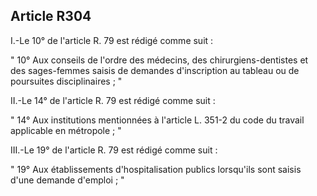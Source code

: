 Article R304
----
I.-Le 10° de l'article R. 79 est rédigé comme suit :

" 10° Aux conseils de l'ordre des médecins, des chirurgiens-dentistes et des
sages-femmes saisis de demandes d'inscription au tableau ou de poursuites
disciplinaires ; "

II.-Le 14° de l'article R. 79 est rédigé comme suit :

" 14° Aux institutions mentionnées à l'article L. 351-2 du code du travail
applicable en métropole ; "

III.-Le 19° de l'article R. 79 est rédigé comme suit :

" 19° Aux établissements d'hospitalisation publics lorsqu'ils sont saisis d'une
demande d'emploi ; "
